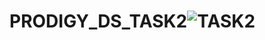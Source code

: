 # PRODIGY_DS_TASK2![TASK2](https://github.com/user-attachments/assets/d08d1b15-6ccd-4a8e-bf5f-e2e765008e83)
